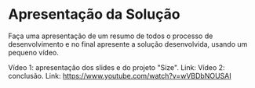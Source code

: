 # Apresentação da Solução

Faça uma apresentação de um resumo de todos o processo de desenvolvimento e no final apresente a solução desenvolvida, usando um pequeno vídeo.

Vídeo 1: apresentação dos slides e do projeto "Size". Link: 
Vídeo 2: conclusão. Link: https://www.youtube.com/watch?v=wVBDbNOUSAI 
